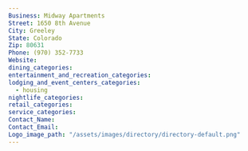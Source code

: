 ```yaml
---
Business: Midway Apartments
Street: 1650 8th Avenue
City: Greeley
State: Colorado
Zip: 80631
Phone: (970) 352-7733
Website:
dining_categories:
entertainment_and_recreation_categories:
lodging_and_event_centers_categories:
  - housing
nightlife_categories:
retail_categories:
service_categories:
Contact_Name:
Contact_Email:
Logo_image_path: "/assets/images/directory/directory-default.png"
---
```



